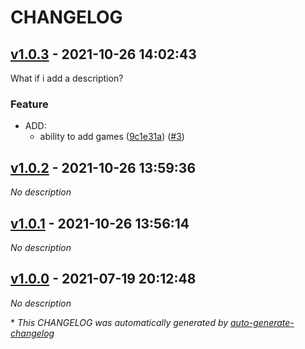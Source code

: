 # CHANGELOG

## [v1.0.3](https://github.com/julou95/war-room/releases/tag/v1.0.3) - 2021-10-26 14:02:43

What if i add a description?

### Feature

- ADD:
  - ability to add games ([9c1e31a](https://github.com/julou95/war-room/commit/9c1e31a317dcb026c1c52e9dc560c9e580107a72)) ([#3](https://github.com/julou95/war-room/pull/3))

## [v1.0.2](https://github.com/julou95/war-room/releases/tag/v1.0.2) - 2021-10-26 13:59:36

*No description*

## [v1.0.1](https://github.com/julou95/war-room/releases/tag/v1.0.1) - 2021-10-26 13:56:14

*No description*

## [v1.0.0](https://github.com/julou95/war-room/releases/tag/v1.0.0) - 2021-07-19 20:12:48

*No description*

\* *This CHANGELOG was automatically generated by [auto-generate-changelog](https://github.com/BobAnkh/auto-generate-changelog)*
